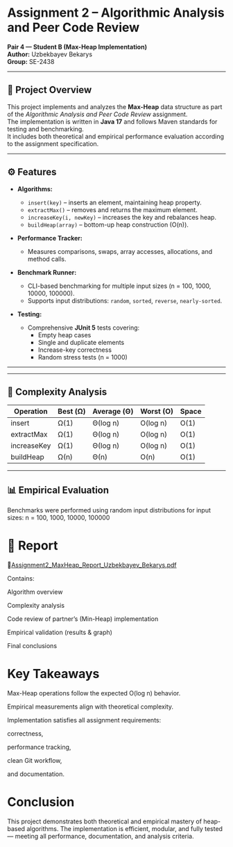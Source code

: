 # Assignment 2 – Algorithmic Analysis and Peer Code Review
**Pair 4 — Student B (Max-Heap Implementation)**  
**Author:** Uzbekbayev Bekarys  
**Group:** SE-2438

---

## 📘 Project Overview
This project implements and analyzes the **Max-Heap** data structure as part of the *Algorithmic Analysis and Peer Code Review* assignment.  
The implementation is written in **Java 17** and follows Maven standards for testing and benchmarking.  
It includes both theoretical and empirical performance evaluation according to the assignment specification.

---

## ⚙️ Features

- **Algorithms:**
    - `insert(key)` – inserts an element, maintaining heap property.
    - `extractMax()` – removes and returns the maximum element.
    - `increaseKey(i, newKey)` – increases the key and rebalances heap.
    - `buildHeap(array)` – bottom-up heap construction (O(n)).

- **Performance Tracker:**
    - Measures comparisons, swaps, array accesses, allocations, and method calls.

- **Benchmark Runner:**
    - CLI-based benchmarking for multiple input sizes (n = 100, 1000, 10000, 100000).
    - Supports input distributions: `random`, `sorted`, `reverse`, `nearly-sorted`.

- **Testing:**
    - Comprehensive **JUnit 5** tests covering:
        - Empty heap cases
        - Single and duplicate elements
        - Increase-key correctness
        - Random stress tests (n = 1000)

---


---

## 🧮 Complexity Analysis

| Operation     | Best (Ω) | Average (Θ) | Worst (O) | Space |
|----------------|-----------|--------------|------------|--------|
| insert         | Ω(1)      | Θ(log n)     | O(log n)   | O(1)  |
| extractMax     | Ω(1)      | Θ(log n)     | O(log n)   | O(1)  |
| increaseKey    | Ω(1)      | Θ(log n)     | O(log n)   | O(1)  |
| buildHeap      | Ω(n)      | Θ(n)         | O(n)       | O(1)  |

---

## 📊 Empirical Evaluation

Benchmarks were performed using random input distributions for input sizes:
n = 100, 1000, 10000, 100000



# 🧾 Report

📄[Assignment2_MaxHeap_Report_Uzbekbayev_Bekarys.pdf](https://github.com/user-attachments/files/22697487/Assignment2_MaxHeap_Report_Uzbekbayev_Bekarys.pdf)



Contains:

Algorithm overview

Complexity analysis

Code review of partner’s (Min-Heap) implementation

Empirical validation (results & graph)

Final conclusions

# Key Takeaways

Max-Heap operations follow the expected O(log n) behavior.

Empirical measurements align with theoretical complexity.

Implementation satisfies all assignment requirements:

correctness,

performance tracking,

clean Git workflow,

and documentation.


#  Conclusion

This project demonstrates both theoretical and empirical mastery of heap-based algorithms.
The implementation is efficient, modular, and fully tested — meeting all performance, documentation, and analysis criteria.
